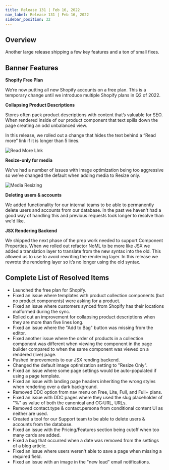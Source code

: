 ```yaml
---
title: Release 131 | Feb 16, 2022
nav_label: Release 131 | Feb 16, 2022
sidebar_position: 32
---
```


## Overview

Another large release shipping a few key features and a ton of small fixes.

## Banner Features

**Shopify Free Plan**

We’re now putting all new Shopify accounts on a free plan. This is a temporary change until we introduce multiple
Shopify plans in Q2 of 2022.

**Collapsing Product Descriptions**

Stores often pack product descriptions with content that’s valuable for SEO. When rendered inside of our product
component that text spills down the page creating an odd unbalanced view.

In this release, we rolled out a change that hides the text behind a “Read more” link if it is longer than 5 lines.

![Read More LInk](/assets/studio/read-more.gif)

**Resize-only for media**

We’ve had a number of issues with image optimization being too aggressive so we’ve changed the default when adding media
to Resize only.

![Media Resizing](/assets/studio/Screen_Shot_2022-02-24_at_11.02.11_AM.png)

**Deleting users & accounts**

We added functionality for our internal teams to be able to permanently delete users and accounts from our database. In
the past we haven't had a good way of handling this and previous requests took longer to resolve than we'd like.

**JSX Rendering Backend**

We shipped the next phase of the prep work needed to support Component Properties. When we rolled out refactor NoML to
be more like JSX we added a translation layer to translate from the new syntax into the old. This allowed us to use to
avoid rewriting the rendering layer. In this release we rewrote the rendering layer so it’s no longer using the old
syntax.

## Complete List of Resolved Items

* Launched the free plan for Shopify.
* Fixed an issue where templates with product collection components (but no product components) were asking for a
  product.
* Fixed an issue where customers synced from Shopify has their locations malformed during the sync.
* Rolled out an improvement for collapsing product descriptions when they are more than five lines long.
* Fixed an issue where the "Add to Bag" button was missing from the editor.
* Fixed another issue where the order of products in a collection component was different when viewing the component in
  the page builder compared to when the same component was viewed on a rendered (live) page.
* Pushed improvements to our JSX rending backend.
* Changed the default image optimization setting to "Resize Only".
* Fixed an issue where some page settings would be auto-populated if using a page template.
* Fixed an issue with landing page headers inheriting the wrong styles when rendering over a dark background.
* Removed DDC option from nav menu on Free, Lite, Full, and Full+ plans.
* Fixed an issue with DDC pages where they used the slug placeholder of "%" as value of both the canonical and OG:URL,
  URLs.
* Removed contact.type & contact.persona from conditional content UI as neither are used.
* Created a tool for our Support team to be able to delete users & accounts from the database.
* Fixed an issue with the Pricing/Features section being cutoff when too many cards are added.
* Fixed a bug that occurred when a date was removed from the settings of a blog article.
* Fixed an issue where users weren't able to save a page when missing a required field.
* Fixed an issue with an image in the "new lead" email notifications.
